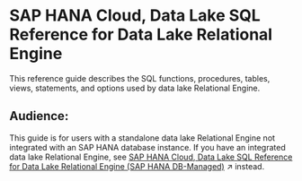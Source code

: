 <!-- loio7b5bd4e8cdcb4593aba6f2895572b0a9 -->

# SAP HANA Cloud, Data Lake SQL Reference for Data Lake Relational Engine

This reference guide describes the SQL functions, procedures, tables, views, statements, and options used by data lake Relational Engine.



<a name="loio7b5bd4e8cdcb4593aba6f2895572b0a9__section_p1y_5jw_b4b"/>

## Audience:

This guide is for users with a standalone data lake Relational Engine not integrated with an SAP HANA database instance. If you have an integrated data lake Relational Engine, see [SAP HANA Cloud, Data Lake SQL Reference for Data Lake Relational Engine (SAP HANA DB-Managed)](https://help.sap.com/viewer/a898e08b84f21015969fa437e89860c8/2024_3_QRC/en-US/74814c5dca454066804e5670fa2fe4f5.html "This document provides reference information for SQL syntax unique to the data lake Relational Engine layer of SAP HANA database.") :arrow_upper_right: instead.

